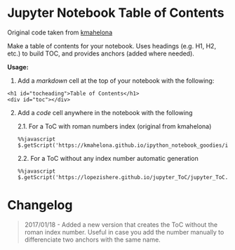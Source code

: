 Jupyter Notebook Table of Contents
==================================

Original code taken from [kmahelona](https://github.com/kmahelona/ipython_notebook_goodies)

Make a table of contents for your notebook. Uses headings (e.g. H1, H2, etc.) to build TOC, 
and provides anchors (added where needed).

**Usage:** 

1. Add a *markdown* cell at the top of your notebook with the following:
```
<h1 id="tocheading">Table of Contents</h1>
<div id="toc"></div>
```

2. Add a *code* cell anywhere in the notebook with the following

	2.1. For a ToC with roman numbers index (original from kmahelona)
	```
	%%javascript
	$.getScript('https://kmahelona.github.io/ipython_notebook_goodies/ipython_notebook_toc.js')
	```

	2.2. For a ToC without any index number automatic generation

	```
	%%javascript
	$.getScript('https://lopezishere.github.io/jupyter_ToC/jupyter_ToC.js')
	```


# Changelog
> 2017/01/18 - Added a new version that creates the ToC without the roman index number. Useful in case you add the number manually to differenciate two anchors with the same name.
